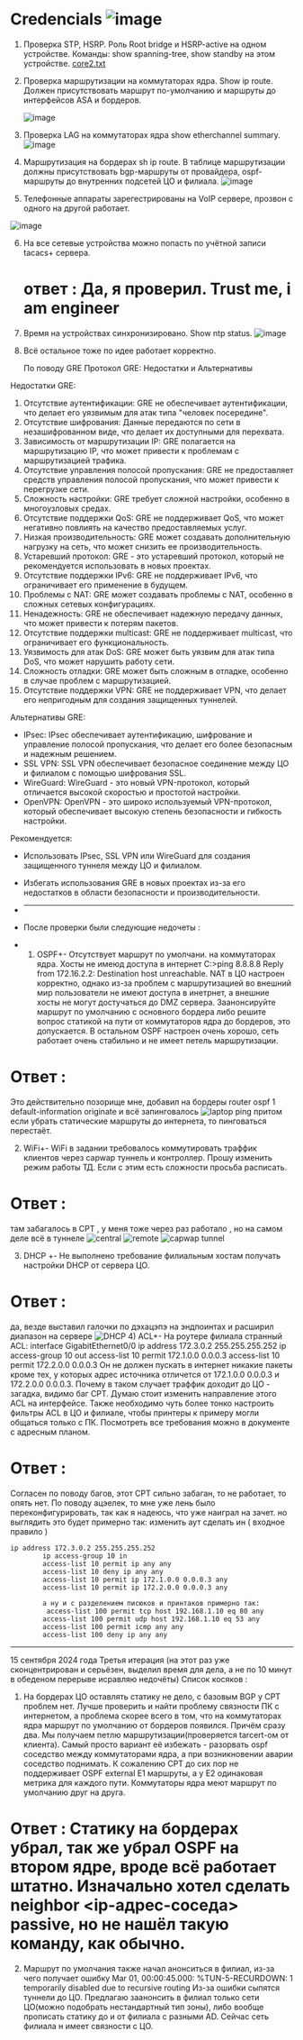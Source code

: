 
# Credencials ![image](https://github.com/user-attachments/assets/88c3dd49-bd0f-4926-9588-7e983cc76dd9)
1. Проверка STP, HSRP. Роль Root bridge и HSRP-active на одном устройстве. Команды: show spanning-tree, show standby на этом устройстве.
 [core2.txt](https://github.com/user-attachments/files/16759112/core2.txt)
2. Проверка маршрутизации на коммутаторах ядра. Show ip route. Должен присутствовать маршрут по-умолчанию и маршруты до интерфейсов ASA и бордеров.
  
   ![image](https://github.com/user-attachments/assets/04136f81-4ed2-44b1-b7d1-d6536429e880)

3. Проверка LAG на коммутаторах ядра show etherchannel summary.
    ![image](https://github.com/user-attachments/assets/4fc1d518-f3a2-4415-87aa-53bb1770ccb0)

4. Маршрутизация на бордерах sh ip route. В таблице маршрутизации должны присутствовать bgp-маршруты от провайдера, ospf-маршруты до внутренних подсетей ЦО и филиала.
   ![image](https://github.com/user-attachments/assets/621f6981-7a8e-4842-8aae-b07aeb5aa8b9)


5. Телефонные аппараты зарегестрированы на VoIP сервере, прозвон с одного на другой работает.
   
![image](https://github.com/user-attachments/assets/861baefc-0683-4739-bd80-19528e7caf66)

6. На все сетевые устройства можно попасть по учётной записи tacacs+ сервера.
   # ответ : Да, я проверил. Trust me, i am engineer
   
7. Время на устройствах синхронизировано. Show ntp status.
   ![image](https://github.com/user-attachments/assets/642b19ab-5c73-4d48-9072-1b2d52e8f42d)

8. Всё остальное тоже по идее работает корректно.




   По поводу GRE
   Протокол GRE: Недостатки и Альтернативы

Недостатки GRE:

1. Отсутствие аутентификации: GRE не обеспечивает аутентификации, что делает его уязвимым для атак типа "человек посередине".
2. Отсутствие шифрования: Данные передаются по сети в незашифрованном виде, что делает их доступными для перехвата.
3. Зависимость от маршрутизации IP: GRE полагается на маршрутизацию IP, что может привести к проблемам с маршрутизацией трафика.
4. Отсутствие управления полосой пропускания: GRE не предоставляет средств управления полосой пропускания, что может привести к перегрузке сети.
5. Сложность настройки: GRE требует сложной настройки, особенно в многоузловых средах.
6. Отсутствие поддержки QoS: GRE не поддерживает QoS, что может негативно повлиять на качество предоставляемых услуг.
7. Низкая производительность: GRE может создавать дополнительную нагрузку на сеть, что может снизить ее производительность.
8. Устаревший протокол: GRE - это устаревший протокол, который не рекомендуется использовать в новых проектах.
9. Отсутствие поддержки IPv6: GRE не поддерживает IPv6, что ограничивает его применение в будущем.
10. Проблемы с NAT: GRE может создавать проблемы с NAT, особенно в сложных сетевых конфигурациях.
11. Ненадежность: GRE не обеспечивает надежную передачу данных, что может привести к потерям пакетов.
12. Отсутствие поддержки multicast: GRE не поддерживает multicast, что ограничивает его функциональность.
13. Уязвимость для атак DoS: GRE может быть уязвим для атак типа DoS, что может нарушить работу сети.
14. Сложность отладки: GRE может быть сложным в отладке, особенно в случае проблем с маршрутизацией.
15. Отсутствие поддержки VPN: GRE не поддерживает VPN, что делает его непригодным для создания защищенных туннелей.

Альтернативы GRE:

* IPsec: IPsec обеспечивает аутентификацию, шифрование и управление полосой пропускания, что делает его более безопасным и надежным решением.
* SSL VPN: SSL VPN обеспечивает безопасное соединение между ЦО и филиалом с помощью шифрования SSL.
* WireGuard: WireGuard - это новый VPN-протокол, который отличается высокой скоростью и простотой настройки.
* OpenVPN: OpenVPN - это широко используемый VPN-протокол, который обеспечивает высокую степень безопасности и гибкость настройки.

Рекомендуется:

* Использовать IPsec, SSL VPN или WireGuard для создания защищенного туннеля между ЦО и филиалом.
* Избегать использования GRE в новых проектах из-за его недостатков в области безопасности и производительности.

* ----------------------------------------------------------------------------------------------------------------------------------------
* После проверки были следующие недочеты :
* 1) OSPF+-
Отсутствует маршрут по умолчани. на коммутаторах ядра. Хосты не имеюд доступа в интернет
C:>ping 8.8.8.8
Reply from 172.16.2.2: Destination host unreachable.
NAT в ЦО настроен корректно, однако из-за проблем с маршрутизацией во внешний мир пользователи не имеют доступа в инетрнет, а внешние хосты не могут достучаться до DMZ сервера.
Заанонсируйте маршрут по умолчанию с основного бордера либо решите вопрос статикой на пути от коммутаторов ядра до бордеров, это допускается.
В остальном OSPF настроен очень хорошо, сеть работает очень стабильно и не имеет петель маршрутизации.
# Ответ :
Это действительно позорище мне, добавил на бордеры 
router ospf 1
default-information originate
и всё запинговалось 
![laptop ping](https://github.com/user-attachments/assets/33bde6bd-bc51-415b-8f85-79ee5028b0a8)
притом если убрать статические маршруты до интернета, то пинговаться перестаёт. 

2) WiFi+-
WiFi в задании требовалось коммутировать траффик клиентов через capwap туннель и контроллер. Прошу изменить режим работы ТД. Если с этим есть сложности просьба расписать.
# Ответ :
там забагалось в CPT , у меня тоже через раз работало , но на самом деле всё в туннеле 
![central](https://github.com/user-attachments/assets/893d5b85-f864-4e6d-b293-d8cdfaf7bff9)
![remote](https://github.com/user-attachments/assets/e6f1e422-3a7b-441d-9344-bcd3fbaa42ea)
![capwap tunnel](https://github.com/user-attachments/assets/d180f7e9-0458-42a4-bee0-89673ffcb04c)

3) DHCP +-
Не выполнено требование филиальным хостам получать настройки DHCP от сервера ЦО.
# Ответ : 
да, везде выставил галочки по дэхацэпэ на эндпоинтах и расширил диапазон на сервере 
![DHCP](https://github.com/user-attachments/assets/54ff1651-cf3e-49f8-8c9d-bf75af19e361)
4) ACL+-
На роутере филиала странный ACL:
interface GigabitEthernet0/0
ip address 172.3.0.2 255.255.255.252
ip access-group 10 out
access-list 10 permit 172.1.0.0 0.0.0.3
access-list 10 permit 172.2.0.0 0.0.0.3
Он не должен пускать в интернет никакие пакеты кроме тех, у которых адрес источника отличется от 172.1.0.0 0.0.0.3 и 172.2.0.0 0.0.0.3. Почему в таком случает траффик доходит до ЦО - загадка, видимо баг CPT. Думаю стоит изменить направление этого ACL на интерфейсе.
Также необходимо чуть более тонко настроить фильтры ACL в ЦО и филиале, чтобы принтеры к примеру могли общаться только с ПК. Посмотреть все требования можно в документе с адресным планом.
# Ответ : 
Согласен по поводу багов, этот CPT сильно забаган, то не работает, то опять нет. По поводу ацэелек, то мне уже лень было переконфигурировать, так как я надеюсь, что уже наиграл на зачет. но выглядить это будет примерно так: 
изменить аут сделать ин ( входное правило ) 
```
ip address 172.3.0.2 255.255.255.252
        ip access-group 10 in 
        access-list 10 permit ip any any
        access-list 10 deny ip any any
        access-list 10 permit ip 172.1.0.0 0.0.0.3 any 
        access-list 10 permit ip 172.2.0.0 0.0.0.3 any 

        а ну и с разделением писюков и принтаков примерно так:
         access-list 100 permit tcp host 192.168.1.10 eq 80 any
        access-list 100 permit udp host 192.168.1.10 eq 53 any
        access-list 100 permit icmp any any
        access-list 100 deny ip any any
```












-----------------------------------------------------------------------------------------------------------------------------
15 сентября 2024 года
Третья итерация (на этот раз уже сконцентрирован и серьёзен, выделил время для дела, а не по 10 минут в обеденом перерыве исравляю недочёты)
Список косяков : 
1) На бордерах ЦО оставлять статику не дело, с базовым BGP у CPT проблем нет. Лучше проверить и найти проблему связности ПК с интернетом, а проблема скорее всего в том, что на коммутаторах ядра маршрут по умолчанию от бордеров появился. Причём сразу два. Мы получаем петлю маршрутизации(проверяется tarcert-ом от клиента). Самый просто вариант её избежать - разорвать ospf соседство между коммутаторами ядра, а при возникновении аварии соседство поднимать. К сожалению CPT до сих пор не поддерживает OSPF external E1 маршруты, а у Е2 одинаковая метрика для каждого пути. Коммутаторы ядра меют маршрут по умолчанию друг на друга.
# Ответ : Статику на бордерах убрал, так же убрал OSPF на втором ядре, вроде всё работает штатно. Изначально хотел сделать neighbor <ip-адрес-соседа> passive, но не нашёл такую команду, как обычно. 
2) Маршрут по умолчания также начал анонситься в филиал, из-за чего получает ошибку
Mar 01, 00:00:45.000: %TUN-5-RECURDOWN: 1 temporarily disabled due to recursive routing
Из-за ошибки сыпятся туннели до ЦО.
Предлагаю заанонсить в филиал только сети ЦО(можно подобрать нестандартный тип зоны), либо вообще прописать статику до и от филиала с разными AD.
Сейчас сеть филиала н имеет связности с ЦО.
